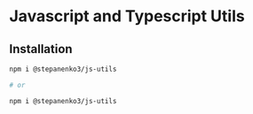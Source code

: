 # Javascript and Typescript Utils

## Installation

```bash
npm i @stepanenko3/js-utils

# or

npm i @stepanenko3/js-utils
```
